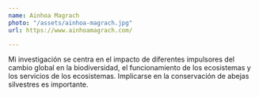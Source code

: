 ```yaml
---
name: Ainhoa Magrach
photo: "/assets/ainhoa-magrach.jpg"
url: https://www.ainhoamagrach.com/

---
```

Mi investigación se centra en el impacto de diferentes impulsores del cambio global en la biodiversidad, el funcionamiento de los ecosistemas y los servicios de los ecosistemas. Implicarse en la conservación de abejas silvestres es importante.